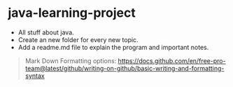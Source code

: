 # java-learning-project
* All stuff about java. 
* Create an new folder for every new topic. 
* Add a readme.md file to explain the program and important notes.

> Mark Down Formatting options: https://docs.github.com/en/free-pro-team@latest/github/writing-on-github/basic-writing-and-formatting-syntax

